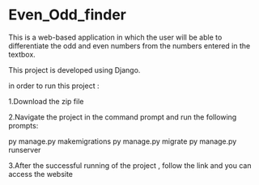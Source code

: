 # Even_Odd_finder

This is a web-based application in which the user will be able to differentiate the odd and even numbers from the numbers entered in the textbox.

This project is developed using Django.

in order to run this project :

1.Download the zip file

2.Navigate the project in the command prompt and run the following prompts:

py manage.py makemigrations
py manage.py migrate
py manage.py runserver

3.After the successful running of the project , follow the link and you can access the website
